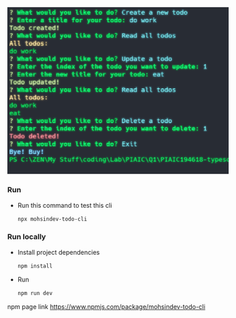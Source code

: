 <div align="center">
    <img src="img/preview.png" alt="preview">
</div>

### Run
* Run this command to test this cli
  ```sh
  npx mohsindev-todo-cli
  ```

### Run locally
* Install project dependencies
  ```sh
  npm install
  ```
* Run 
  ```sh
  npm run dev
  ```
npm page link
https://www.npmjs.com/package/mohsindev-todo-cli
  
